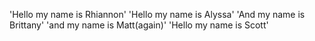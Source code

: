 'Hello my name is Rhiannon'
'Hello my name is Alyssa'
'And my name is Brittany'
'and my name is Matt(again)'
'Hello my name is Scott'